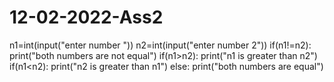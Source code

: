 # 12-02-2022-Ass2
n1=int(input("enter number "))
n2=int(input("enter number 2"))
if(n1!=n2):
   print("both numbers are not equal")
if(n1>n2):
   print("n1 is greater than n2")
if(n1<n2):
   print("n2 is greater than n1")
else:
   print("both numbers are equal")
